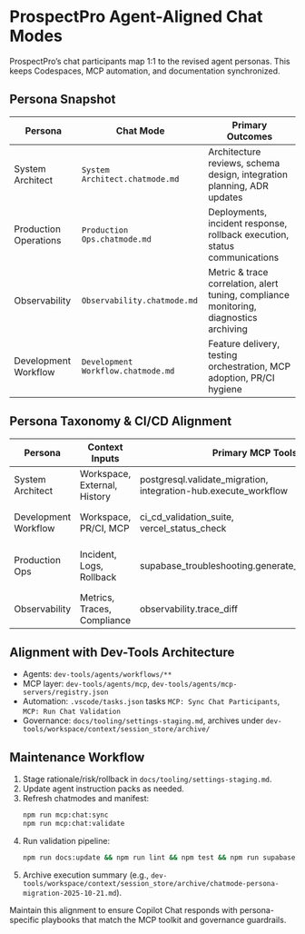 # ProspectPro Agent-Aligned Chat Modes

ProspectPro’s chat participants map 1:1 to the revised agent personas. This keeps Codespaces, MCP automation, and documentation synchronized.

## Persona Snapshot

| Persona               | Chat Mode                          | Primary Outcomes                                                                       |
| --------------------- | ---------------------------------- | -------------------------------------------------------------------------------------- |
| System Architect      | `System Architect.chatmode.md`     | Architecture reviews, schema design, integration planning, ADR updates                 |
| Production Operations | `Production Ops.chatmode.md`       | Deployments, incident response, rollback execution, status communications              |
| Observability         | `Observability.chatmode.md`        | Metric & trace correlation, alert tuning, compliance monitoring, diagnostics archiving |
| Development Workflow  | `Development Workflow.chatmode.md` | Feature delivery, testing orchestration, MCP adoption, PR/CI hygiene                   |

## Persona Taxonomy & CI/CD Alignment

| Persona              | Context Inputs               | Primary MCP Tools                                                  | Automation Scripts                    | CI/CD Hook                                   |
| -------------------- | ---------------------------- | ------------------------------------------------------------------ | ------------------------------------- | -------------------------------------------- |
| System Architect     | Workspace, External, History | postgresql.validate_migration,<br>integration-hub.execute_workflow | context-snapshot.sh                   | docs:prepare,<br>ci_cd_validation_suite      |
| Development Workflow | Workspace, PR/CI, MCP        | ci_cd_validation_suite,<br>vercel_status_check                     | vercel-status-check.sh                | build,<br>deploy                             |
| Production Ops       | Incident, Logs, Rollback     | supabase_troubleshooting.generate_incident_timeline                | supabase-pull-logs.sh,<br>rollback.sh | supabase:test:db,<br>supabase:test:functions |
| Observability        | Metrics, Traces, Compliance  | observability.trace_diff                                           | context-snapshot.sh                   | docs:update,<br>lint                         |

## Alignment with Dev-Tools Architecture

- Agents: `dev-tools/agents/workflows/**`
- MCP layer: `dev-tools/agents/mcp`, `dev-tools/agents/mcp-servers/registry.json`
- Automation: `.vscode/tasks.json` tasks `MCP: Sync Chat Participants`, `MCP: Run Chat Validation`
- Governance: `docs/tooling/settings-staging.md`, archives under `dev-tools/workspace/context/session_store/archive/`

## Maintenance Workflow

1. Stage rationale/risk/rollback in `docs/tooling/settings-staging.md`.
2. Update agent instruction packs as needed.
3. Refresh chatmodes and manifest:
   ```bash
   npm run mcp:chat:sync
   npm run mcp:chat:validate
   ```
4. Run validation pipeline:
   ```bash
   npm run docs:update && npm run lint && npm test && npm run supabase:test:db
   ```
5. Archive execution summary (e.g., `dev-tools/workspace/context/session_store/archive/chatmode-persona-migration-2025-10-21.md`).

Maintain this alignment to ensure Copilot Chat responds with persona-specific playbooks that match the MCP toolkit and governance guardrails.
